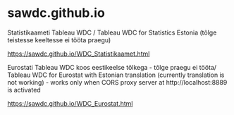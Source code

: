 # sawdc.github.io
Statistikaameti Tableau WDC / Tableau WDC for Statistics Estonia (tõlge teistesse keeltesse ei tööta praegu)

https://sawdc.github.io/WDC_Statistikaamet.html

Eurostati Tableau WDC koos eestikeelse tõlkega - tõlge praegu ei tööta/ Tableau WDC for Eurostat with Estonian translation (currently translation is not working) - works only when CORS proxy server at http://localhost:8889 is activated

https://sawdc.github.io/WDC_Eurostat.html
